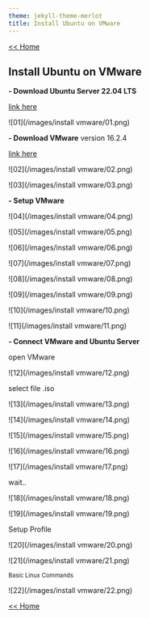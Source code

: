 ```yaml
---
theme: jekyll-theme-merlot
title: Install Ubuntu on VMware
---
```

[<< Home](https://yaikaew.github.io/index.html)

## Install Ubuntu on VMware

**- Download Ubuntu Server 22.04 LTS**

[link here](https://ubuntu.com/download/server)

![01](/images/install vmware/01.png)

**- Download VMware**
version 16.2.4

[link here](https://www.vmware.com/products/workstation-player.html)

![02](/images/install vmware/02.png)

![03](/images/install vmware/03.png)

**- Setup VMware**

![04](/images/install vmware/04.png)

![05](/images/install vmware/05.png)

![06](/images/install vmware/06.png)

![07](/images/install vmware/07.png)

![08](/images/install vmware/08.png)

![09](/images/install vmware/09.png)

![10](/images/install vmware/10.png)

![11](/images/install vmware/11.png)

**- Connect VMware and Ubuntu Server**

open VMware

![12](/images/install vmware/12.png)

select file .iso

![13](/images/install vmware/13.png)

![14](/images/install vmware/14.png)

![15](/images/install vmware/15.png)

![16](/images/install vmware/16.png)

![17](/images/install vmware/17.png)

wait..

![18](/images/install vmware/18.png)

![19](/images/install vmware/19.png)

Setup Profile

![20](/images/install vmware/20.png)

![21](/images/install vmware/21.png)

<sub>Basic Linux Commands</sub>

![22](/images/install vmware/22.png)


[<< Home](https://yaikaew.github.io/index.html)
